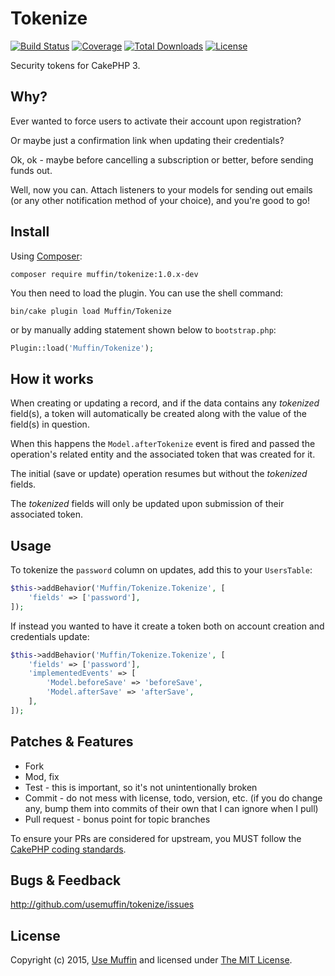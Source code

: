 # Tokenize

[![Build Status](https://img.shields.io/travis/UseMuffin/Tokenize/master.svg?style=flat-square)](https://travis-ci.org/UseMuffin/Tokenize)
[![Coverage](https://img.shields.io/coveralls/UseMuffin/Tokenize/master.svg?style=flat-square)](https://coveralls.io/r/UseMuffin/Tokenize)
[![Total Downloads](https://img.shields.io/packagist/dt/muffin/tokenize.svg?style=flat-square)](https://packagist.org/packages/muffin/tokenize)
[![License](https://img.shields.io/badge/license-MIT-blue.svg?style=flat-square)](LICENSE)

Security tokens for CakePHP 3.

## Why?

Ever wanted to force users to activate their account upon registration?

Or maybe just a confirmation link when updating their credentials?

Ok, ok - maybe before cancelling a subscription or better, before sending funds out.

Well, now you can. Attach listeners to your models for sending out emails (or any other 
notification method of your choice), and you're good to go!

## Install

Using [Composer][composer]:

```
composer require muffin/tokenize:1.0.x-dev
```

You then need to load the plugin. You can use the shell command:

```
bin/cake plugin load Muffin/Tokenize
```

or by manually adding statement shown below to `bootstrap.php`:

```php
Plugin::load('Muffin/Tokenize');
```

## How it works

When creating or updating a record, and if the data contains any *tokenized* field(s), a token
will automatically be created along with the value of the field(s) in question. 

When this happens the `Model.afterTokenize` event is fired and passed the operation's related 
entity and the associated token that was created for it. 

The initial (save or update) operation resumes but without the *tokenized* fields. 

The *tokenized* fields will only be updated upon submission of their associated token.

## Usage

To tokenize the `password` column on updates, add this to your `UsersTable`:

```php
$this->addBehavior('Muffin/Tokenize.Tokenize', [
    'fields' => ['password'],
]);
```

If instead you wanted to have it create a token both on account creation and credentials update:

```php
$this->addBehavior('Muffin/Tokenize.Tokenize', [
    'fields' => ['password'],
    'implementedEvents' => [
        'Model.beforeSave' => 'beforeSave',
        'Model.afterSave' => 'afterSave',
    ],
]);
```

## Patches & Features

* Fork
* Mod, fix
* Test - this is important, so it's not unintentionally broken
* Commit - do not mess with license, todo, version, etc. (if you do change any, bump them into commits of
their own that I can ignore when I pull)
* Pull request - bonus point for topic branches

To ensure your PRs are considered for upstream, you MUST follow the [CakePHP coding standards][standards].

## Bugs & Feedback

http://github.com/usemuffin/tokenize/issues

## License

Copyright (c) 2015, [Use Muffin][muffin] and licensed under [The MIT License][mit].

[cakephp]:http://cakephp.org
[composer]:http://getcomposer.org
[mit]:http://www.opensource.org/licenses/mit-license.php
[muffin]:http://usemuffin.com
[standards]:http://book.cakephp.org/3.0/en/contributing/cakephp-coding-conventions.html

